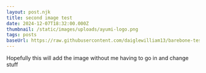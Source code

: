 ```yaml
---
layout: post.njk
title: second image test
date: 2024-12-07T18:32:00.000Z
thumbnail: /static/images/uploads/ayumi-logo.png
tags: posts
baseUrl: https://raw.githubusercontent.com/daiglewilliam13/barebone-test-1/refs/heads/main
---
```

Hopefully this will add the image without me having to go in and change stuff

